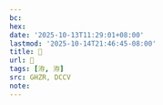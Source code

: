 ```yaml
---
bc:
hex:
date: '2025-10-13T11:29:01+08:00'
lastmod: '2025-10-14T21:46:45-08:00'
title: 󰟱
url: 󰟱
tags: [洊, 洊]
src: GHZR, DCCV
note:
---
```

